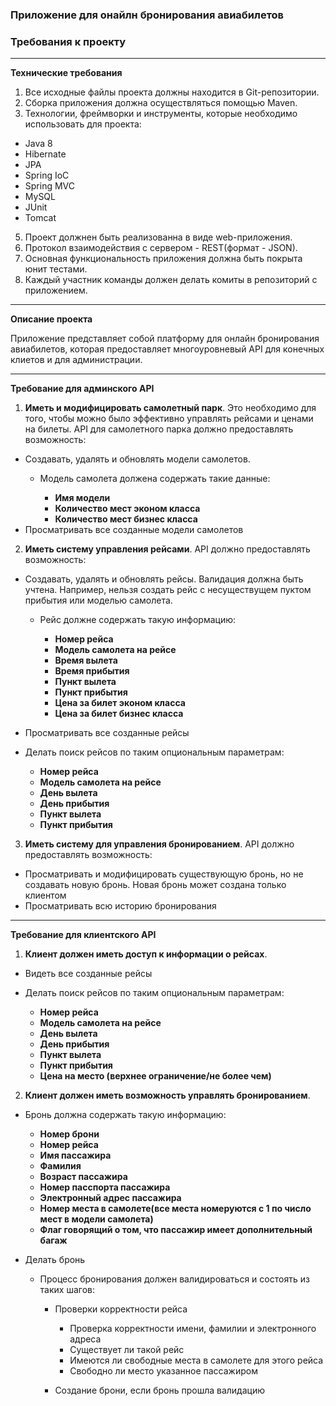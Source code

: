 ### Приложение для онайлн бронирования авиабилетов

### Требования к проекту

* * *
 **Технические требования**

 1. Все исходные файлы проекта должны находится в Git-репозитории.
 2. Сборка приложения должна осуществляться помощью Maven.
 3. Технологии, фреймворки и инструменты, которые необходимо использовать для проекта:
   * Java 8
   * Hibernate
   * JPA
   * Spring IoC
   * Spring MVC
   * MySQL
   * JUnit
   * Tomcat
 5. Проект должнен быть реализованна в виде web-приложения.
 5. Протокол взаимодействия с сервером - REST(формат - JSON).
 6. Основная функциональность приложения должна быть покрыта юнит тестами.
 7. Каждый участник команды должен делать комиты в репозиторий с приложением.

* * *
 **Описание проекта**

 Приложение представляет собой платформу для онлайн бронирования авиабилетов, которая предоставляет
 многоуровневый API для конечных клиетов и для администрации.

* * *
 **Требование для админского API**

 1. **Иметь и модифицировать самолетный парк**. Это необходимо для того, чтобы можно было эффективно управлять рейсами и ценами на билеты.
    API для самолетного парка должно предоставлять возможность:
   * Создавать, удалять и обновлять модели самолетов.
     * Модель самолета должена содержать такие данные:

       * **Имя модели**
       * **Количество мест эконом класса**
       * **Количество мест бизнес класса**
   * Просматривать все созданные модели самолетов

 2. **Иметь систему управления рейсами**. API должно предоставлять возможность:
   * Создавать, удалять и обновлять рейсы. Валидация должна быть учтена. Например, нельзя создать рейс с несуществущем пуктом
   прибытия или моделью самолета.
     * Рейс должне содержать такую информацию:

       * **Номер рейса**
       * **Модель самолета на рейсе**
       * **Время вылета**
       * **Время прибытия**
       * **Пункт вылета**
       * **Пункт прибытия**
       * **Цена за билет эконом класса**
       * **Цена за билет бизнес класса**
   * Просматривать все созданные рейсы
   * Делать поиск рейсов по таким опциональным параметрам:

     * **Номер рейса**
     * **Модель самолета на рейсе**
     * **День вылета**
     * **День прибытия**
     * **Пункт вылета**
     * **Пункт прибытия**

 3. **Иметь систему для управления бронированием**. API должно предоставлять возможность:
  * Просматривать и модифицировать существующую бронь, но не создавать новую бронь. Новая бронь может создана только клиентом
  * Просматривать всю историю бронирования

* * *
 **Требование для клиентского API**

 1. **Клиент должен иметь доступ к информации о рейсах**.
   * Видеть все созданные рейсы
   * Делать поиск рейсов по таким опциональным параметрам:

     * **Номер рейса**
     * **Модель самолета на рейсе**
     * **День вылета**
     * **День прибытия**
     * **Пункт вылета**
     * **Пункт прибытия**
     * **Цена на место (верхнее ограничение/не более чем)**
 2. **Клиент должен иметь возможность управлять бронированием**.
   * Бронь должна содержать такую информацию:

     * **Номер брони**
     * **Номер рейса**
     * **Имя пассажира**
     * **Фамилия**
     * **Возраст пассажира**
     * **Номер пасспорта пассажира**
     * **Электронный адрес пассажира**
     * **Номер места в самолете(все места номеруются с 1 по число мест в модели самолета)**
     * **Флаг говорящий о том, что пассажир имеет дополнительный багаж**
   * Делать бронь
     * Процесс бронирования должен валидироваться и состоять из таких шагов:
       * Проверки корректности рейса

         * Проверка корректности имени, фамилии и электронного адреса
         * Существует ли такой рейс
         * Имеются ли свободные места в самолете для этого рейса
         * Свободно ли место указанное пассажиром
       * Создание брони, если бронь прошла валидацию


